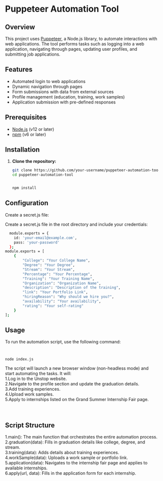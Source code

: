 # Puppeteer Automation Tool

## Overview

This project uses [Puppeteer](https://github.com/puppeteer/puppeteer), a Node.js library, to automate interactions with web applications. The tool performs tasks such as logging into a web application, navigating through pages, updating user profiles, and submitting job applications.

## Features

- Automated login to web applications
- Dynamic navigation through pages
- Form submissions with data from external sources
- Profile management (education, training, work samples)
- Application submission with pre-defined responses

## Prerequisites

- [Node.js](https://nodejs.org/) (v12 or later)
- [npm](https://www.npmjs.com/) (v6 or later)

## Installation

1. **Clone the repository:**
   ```bash
   git clone https://github.com/your-username/puppeteer-automation-tool.git
   cd puppeteer-automation-tool

   
   npm install
## Configuration
Create a secret.js file:

Create a secret.js file in the root directory and include your credentials:
```bash
  module.exports = {
    id: 'your-email@example.com',
    pass: 'your-password'
  };
module.exports = [
    {
        "College": "Your College Name",
        "Degree": "Your Degree",
        "Stream": "Your Stream",
        "Percentage": "Your Percentage",
        "Training": "Your Training Name",
        "Organization": "Organization Name",
        "description": "Description of the training",
        "link": "Your Portfolio Link",
        "hiringReason": "Why should we hire you?",
        "availability": "Your availability",
        "rating": "Your self-rating"
    }
];
```
## Usage
To run the automation script, use the following command:
```


node index.js
```
The script will launch a new browser window (non-headless mode) and start automating the tasks. 
It will:<br>
1.Log in to the Unstop website.<br>
2.Navigate to the profile section and update the graduation details.<br>
3.Add training experiences.<br>
4.Upload work samples.<br>
5.Apply to internships listed on the Grand Summer Internship Fair page.<br>
<br><br>
## Script Structure<br>
1.main(): The main function that orchestrates the entire automation process.<br>
2.graduation(data): Fills in graduation details like college, degree, and stream.<br>
3.training(data): Adds details about training experiences.<br>
4.workSample(data): Uploads a work sample or portfolio link.<br>
5.application(data): Navigates to the internship fair page and applies to available internships.<br>
6.apply(url, data): Fills in the application form for each internship.<br>






